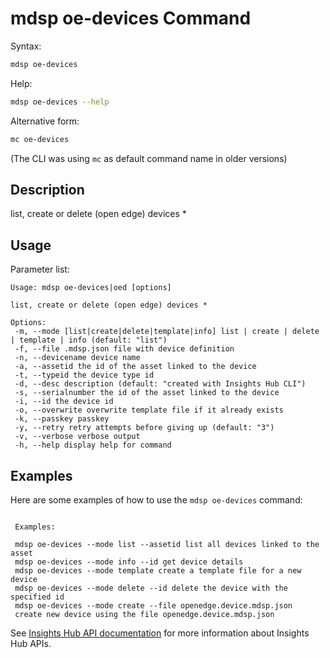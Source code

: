 # mdsp oe-devices Command

Syntax:

```bash
mdsp oe-devices
```

Help:

```bash
mdsp oe-devices --help
```

Alternative form:

```bash
mc oe-devices
```

(The CLI was using `mc` as default command name in older versions)

## Description

list, create or delete (open edge) devices *

## Usage

Parameter list:

```text
Usage: mdsp oe-devices|oed [options]

list, create or delete (open edge) devices *

Options:
 -m, --mode [list|create|delete|template|info] list | create | delete | template | info (default: "list")
 -f, --file .mdsp.json file with device definition
 -n, --devicename device name
 -a, --assetid the id of the asset linked to the device
 -t, --typeid the device type id
 -d, --desc description (default: "created with Insights Hub CLI")
 -s, --serialnumber the id of the asset linked to the device
 -i, --id the device id
 -o, --overwrite overwrite template file if it already exists
 -k, --passkey passkey
 -y, --retry retry attempts before giving up (default: "3")
 -v, --verbose verbose output
 -h, --help display help for command

```

## Examples

Here are some examples of how to use the `mdsp oe-devices` command:

```text

 Examples:

 mdsp oe-devices --mode list --assetid list all devices linked to the asset
 mdsp oe-devices --mode info --id get device details
 mdsp oe-devices --mode template create a template file for a new device
 mdsp oe-devices --mode delete --id delete the device with the specified id
 mdsp oe-devices --mode create --file openedge.device.mdsp.json 
 create new device using the file openedge.device.mdsp.json

```

See [Insights Hub API documentation](https://documentation.mindsphere.io/MindSphere/apis/index.html) for more information about Insights Hub APIs.
